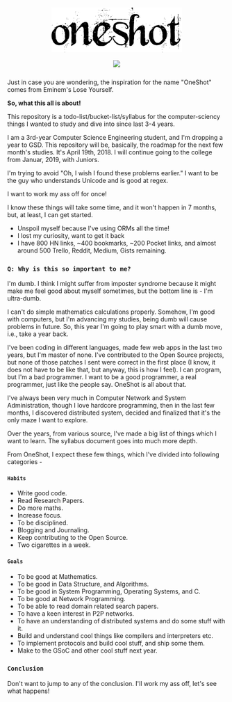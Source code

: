 <h1 align="center"> 
<br>
<img width="300px;" src="media/text4162.png">
<br>
<img src="https://img.shields.io/badge/build-progress-blue.svg?style=flat-square">
</h1>

Just in case you are wondering, the inspiration for the name "OneShot" comes from Eminem's Lose Yourself. 

__So, what this all is about!__

This repository is a todo-list/bucket-list/syllabus for the computer-sciency things I wanted to study and dive into since last 3-4 years.

I am a 3rd-year Computer Science Engineering student, and I'm dropping a year to GSD. This repository will be, basically, the roadmap for the next few month's studies. It's April 19th, 2018. I will continue going to the college from Januar, 2019, with Juniors. 

I'm trying to avoid "Oh, I wish I found these problems earlier." I want to be the guy who understands Unicode and is good at regex. 

I want to work my ass off for once!

I know these things will take some time, and it won't happen in 7 months, but, at least, I can get started. 

- Unspoil myself because I've using ORMs all the time!
- I lost my curiosity, want to get it back
- I have 800 HN links, ~400 bookmarks, ~200 Pocket links, and almost around 500 Trello, Reddit, Medium, Gists remaining. 

### __`Q: Why is this so important to me?`__

I'm dumb. I think I might suffer from imposter syndrome because it might make me feel good about myself sometimes, but the bottom line is - I'm ultra-dumb. 

I can't do simple mathematics calculations properly. Somehow, I'm good with computers, but I'm advancing my studies, being dumb will cause problems in future. So, this year I'm going to play smart with a dumb move, i.e., take a year back.

I've been coding in different languages, made few web apps in the last two years, but I'm master of none. I've contributed to the Open Source projects, but none of those patches I sent were correct in the first place (I know, it does not have to be like that, but anyway, this is how I feel). I can program, but I'm a bad programmer. I want to be a good programmer, a real programmer, just like the people say. OneShot is all about that. 

I've always been very much in Computer Network and System Administration, though I love hardcore programming, then in the last few months, I discovered distributed system, decided and finalized that it's the only maze I want to explore. 

Over the years, from various source, I've made a big list of things which I want to learn. The syllabus document goes into much more depth. 

From OneShot, I expect these few things, which I've divided into following categories - 

#### __`Habits`__

- Write good code.
- Read Research Papers.
- Do more maths.
- Increase focus.
- To be disciplined.
- Blogging and Journaling.
- Keep contributing to the Open Source.
- Two cigarettes in a week.

#### __`Goals`__

- To be good at Mathematics.
- To be good in Data Structure, and Algorithms.
- To be good in System Programming, Operating Systems, and C.
- To be good at Network Programming.
- To be able to read domain related search papers. 
- To have a keen interest in P2P networks.
- To have an understanding of distributed systems and do some stuff with it.
- Build and understand cool things like compilers and interpreters etc.
- To implement protocols and build cool stuff, and ship some them.
- Make to the GSoC and other cool stuff next year.

### `Conclusion`

Don't want to jump to any of the conclusion. I'll work my ass off, let's see what happens!